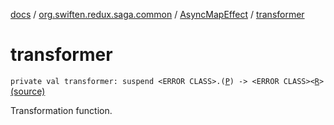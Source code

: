 [docs](../../index.md) / [org.swiften.redux.saga.common](../index.md) / [AsyncMapEffect](index.md) / [transformer](./transformer.md)

# transformer

`private val transformer: suspend <ERROR CLASS>.(`[`P`](index.md#P)`) -> <ERROR CLASS><`[`R`](index.md#R)`>` [(source)](https://github.com/protoman92/KotlinRedux/tree/master/common/common-saga/src/main/kotlin/org/swiften/redux/saga/common/MapEffect.kt#L37)

Transformation function.

